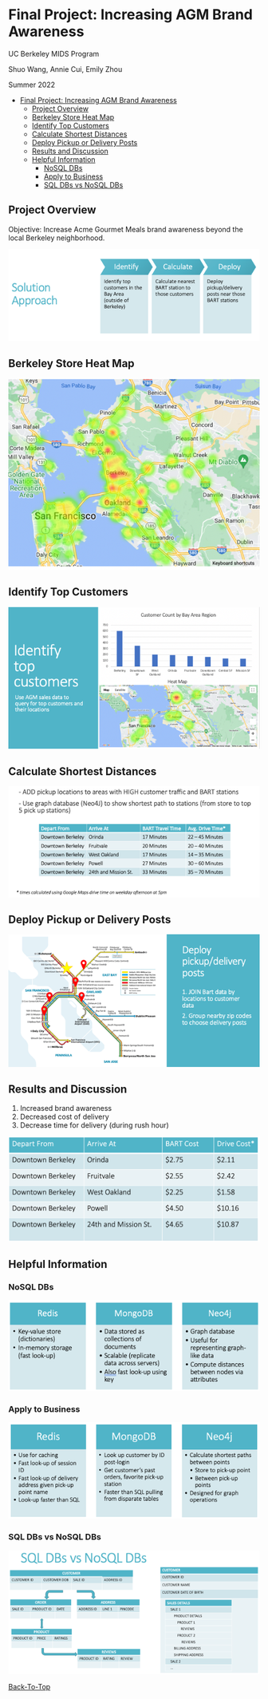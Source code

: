 # Final Project: Increasing AGM Brand Awareness

UC Berkeley MIDS Program 

Shuo Wang, Annie Cui, Emily Zhou

Summer 2022

- [Final Project: Increasing AGM Brand Awareness](#final-project-Increasing-AGM-Brand-Awareness)
  - [Project Overview](#project-overview)
  - [Berkeley Store Heat Map](#Berkeley-Store-Heat-Map)
  - [Identify Top Customers](#Identify-Top-Customers)
  - [Calculate Shortest Distances](#Calculate-Shortest-Distances)
  - [Deploy Pickup or Delivery Posts](#Deploy-Pickup-or-Delivery-posts)
  - [Results and Discussion](#Results-and-Discussion)
  - [Helpful Information](#Helpful-Information)
    - [NoSQL DBs](#NoSQL-DBs)
    - [Apply to Business](#Apply-to-Business)
    - [SQL DBs vs NoSQL DBs](#SQL-DBs-vs-NoSQL-DBs)

## Project Overview
Objective: Increase Acme Gourmet Meals brand awareness beyond the local Berkeley neighborhood.

![alt text](https://github.com/Shuo-Wang-UCBerkeley/2022-summer-assignment-W205-Increasing-AGM-Brand-Awareness-Final_Project/blob/main/Images/Solution-Approach.png)

## Berkeley Store Heat Map
![alt text](https://github.com/Shuo-Wang-UCBerkeley/2022-summer-assignment-W205-Increasing-AGM-Brand-Awareness-Final_Project/blob/main/Images/Berkeley-Store-Heat-Map.png)

## Identify Top Customers 
![alt text](https://github.com/Shuo-Wang-UCBerkeley/2022-summer-assignment-W205-Increasing-AGM-Brand-Awareness-Final_Project/blob/main/Images/Identify-Top-Customer.png)

## Calculate Shortest Distances
![alt text](https://github.com/Shuo-Wang-UCBerkeley/2022-summer-assignment-W205-Increasing-AGM-Brand-Awareness-Final_Project/blob/main/Images/Calculate-Shortest-Distances.png)

## Deploy Pickup or Delivery Posts
![alt text](https://github.com/Shuo-Wang-UCBerkeley/2022-summer-assignment-W205-Increasing-AGM-Brand-Awareness-Final_Project/blob/main/Images/Deploy.png)

## Results and Discussion
1. Increased brand awareness
2. Decreased cost of delivery 
3. Decrease time for delivery (during rush hour)

![alt text](https://github.com/Shuo-Wang-UCBerkeley/2022-summer-assignment-W205-Increasing-AGM-Brand-Awareness-Final_Project/blob/main/Images/Results.png)
## Helpful Information
### NoSQL DBs
![alt text](https://github.com/Shuo-Wang-UCBerkeley/2022-summer-assignment-W205-Increasing-AGM-Brand-Awareness-Final_Project/blob/main/Images/NoSQL-DBs.png)
### Apply to Business
![alt text](https://github.com/Shuo-Wang-UCBerkeley/2022-summer-assignment-W205-Increasing-AGM-Brand-Awareness-Final_Project/blob/main/Images/Apply-to-Business.png)
### SQL DBs vs NoSQL DBs
![alt text](https://github.com/Shuo-Wang-UCBerkeley/2022-summer-assignment-W205-Increasing-AGM-Brand-Awareness-Final_Project/blob/main/Images/SQL-DBs-VS-NoSQL-DBs.png)

[Back-To-Top](#final-project-Increasing-AGM-Brand-Awareness)